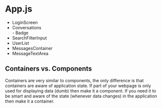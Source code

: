 # App.js
* LoginScreen
* Conversations  
		- Badge
* SearchFilterInput
* UserList
* MessagesContainer
* MessageTextArea

## Containers vs. Components

Containers are very similar to components, the only difference is that containers are aware of application state. If
part of your webpage is only used for displaying data (dumb) then make it a component. If you need it to be smart and
aware of the state (whenever data changes) in the application then make it a container.
